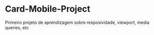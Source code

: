 # Card-Mobile-Project
Primeiro projeto de aprendizagem sobre resposividade, viewport, media queries, etc
